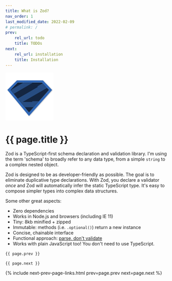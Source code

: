 ```yaml
---
title: What is Zod?
nav_order: 1
last_modified_date: 2022-02-09
# permalink: /
prev:
    rel_url: todo
    title: TODOs
next:
    rel_url: installation
    title: Installation
---
```


![logo.png](logo.png)
# {{ page.title }}

Zod is a TypeScript-first schema declaration and validation library. I'm using the term 'schema' to broadly refer to any data type, from a simple `string` to a complex nested object.

Zod is designed to be as developer-friendly as possible. The goal is to eliminate duplicative type declarations. With Zod, you declare a validator _once_ and Zod will automatically infer the static TypeScript type. It's easy to compose simpler types into complex data structures.

Some other great aspects:

- Zero dependencies
- Works in Node.js and browsers (including IE 11)
- Tiny: 8kb minified + zipped
- Immutable: methods (i.e. `.optional()`) return a new instance
- Concise, chainable interface
- Functional approach: [parse, don't validate](https://lexi-lambda.github.io/blog/2019/11/05/parse-don-t-validate/)
- Works with plain JavaScript too! You don't need to use TypeScript.

```
{{ page.prev }}
```

```
{{ page.next }}
```

{%
    include next-prev-page-links.html
    prev=page.prev
    next=page.next
%}
<!-- {%
    include next-page-link.html
    text='Next: Installation'
    link='installation'
%} -->
